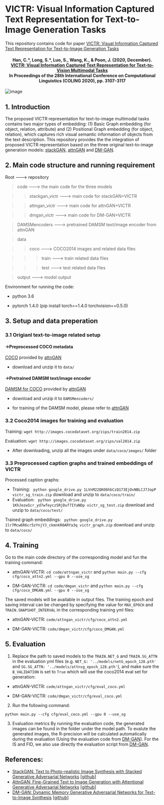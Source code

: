 # VICTR: Visual Information Captured Text Representation for Text-to-Image Generation Tasks
This repository contains code for paper [VICTR: Visual Information Captured Text Representation for Text-to-Image Generation Tasks](https://arxiv.org/pdf/2010.03182.pdf)

<h4 align="center">
  <b>Han, C.*, Long, S.*, Luo, S., Wang, K., & Poon, J. (2020, December). <br/><a href="https://www.aclweb.org/anthology/2020.coling-main.277.pdf">VICTR: Visual Information Captured Text Representation for Text-to-Vision Multimodal Tasks</a><br/>In Proceedings of the 28th International Conference on Computational Linguistics (COLING 2020), pp. 3107-3117</b></span>
</h4>


![image](https://github.com/usydnlp/VICTR/blob/main/imgs/arch.jpg)

## 1. Introduction
The proposed VICTR representation for text-to-image multimodal tasks contains two major types of embedding: (1) Basic Graph embedding (for object, relation, attribute) and (2) Positional Graph embedding (for object, relation), which captures rich visual semantic information of objects from the text description. This repository provides the the integration of proposed VICTR representation based on the three original text-to-image generation models: [stackGAN](https://github.com/hanzhanggit/StackGAN), [attnGAN](https://github.com/taoxugit/AttnGAN) and [DM-GAN](https://github.com/MinfengZhu/DM-GAN/tree/master).

## 2. Main code structure and running requirement
Root    ---> repository

>code    ---> the main code for the three models

>>stackgan_victr    ---> main code for stackGAN+VICTR

>>attngan_victr    ---> main code for attnGAN+VICTR

>>dmgan_victr    ---> main code for DM-GAN+VICTR

>DAMSMencoders    ---> pretrained DAMSM text/image encoder from attnGAN

>data

>>coco    ---> COCO2014 images and related data files

>>>train    ---> train related data files

>>>test    ---> test related data files

>output    ---> model output 

Environment for running the code:

- python 3.6

- pytorch 1.4.0 (pip install torch==1.4.0 torchvision==0.5.0)



## 3. Setup and data preperation
### 3.1 Origianl text-to-image related setup
#### ->Preprocessed COCO metadata 
[COCO](https://drive.google.com/file/d/1rSnbIGNDGZeHlsUlLdahj0RJ9oo6lgH9/view) provided by [attnGAN](https://github.com/taoxugit/AttnGAN)

- download and unzip it to ```data/```

#### ->Pretrained DAMSM text/image encoder
  
[DAMSM for COCO](https://drive.google.com/file/d/1zIrXCE9F6yfbEJIbNP5-YrEe2pZcPSGJ/view) provided by [attnGAN](https://github.com/taoxugit/AttnGAN)

- download and unzip it to ```DAMSMencoders/```

- for training of the DAMSM model, please refer to [attnGAN](https://github.com/taoxugit/AttnGAN)

### 3.2 Coco2014 images for training and evaluation
Training: ```wget http://images.cocodataset.org/zips/train2014.zip```

Evaluation: ```wget http://images.cocodataset.org/zips/val2014.zip```

- After downloading, unzip all the images under ```data/coco/images/``` folder



### 3.3 Preprocessed caption graphs and trained embeddings of VICTR
Processed caption graphs:
- Training: ``` python google_drive.py 1LVnM22QKO6hbCzQ173EjOvNBLCJ7JopP victr_sg_train.zip``` download and unzip to ```data/coco/train/```
- Evaluation: ``` python google_drive.py 1KhJezwScr_yd7wfeyczSRjDuf7IYaNDp victr_sg_test.zip``` download and unzip to ```data/coco/test/```

Trained graph embeddings: ``` python google_drive.py 1lr7Mcw6R6cr5zYnjYJ_ckmnkR0ARYa3q victr_graph.zip``` download and unzip to ```data/coco/```

## 4. Training

Go to the main code directory of the corresponding model and fun the training command:

- attnGAN-VICTR: ```cd code/attngan_victr``` and ```python main.py --cfg cfg/coco_attn2.yml --gpu 0 --use_sg```

- DM-GAN-VICTR: ```cd code/dmgan_victr``` and ```python main.py --cfg cfg/coco_DMGAN.yml --gpu 0 --use_sg```


The saved models will be available in output files. The training epoch and saving interval can be changed by specifying the value for ```MAX_EPOCH``` and ```TRAIN.SNAPSHOT_INTERVAL``` in the corresponding training yml files:

- attnGAN-VICTR: ```code/attngan_victr/cfg/coco_attn2.yml```

- DM-GAN-VICTR: ```code/dmgan_victr/cfg/coco_DMGAN.yml```

## 5. Evaluation

1. Replace the path to saved models to the ```TRAIN.NET_G``` and ```TRAIN.SG_ATTN``` in the evaluation yml files (e.g. ```NET_G: '../models/netG_epoch_128.pth' ``` and ```SG.SG_ATTN: '../models/attnsg_epoch_128.pth'```), and make sure the ```B_VALIDATION``` is set to ```True``` which will use the coco2014 eval set for generation:

- attnGAN-VICTR: ```code/attngan_victr/cfg/eval_coco.yml```

- DM-GAN-VICTR: ```code/dmgan_victr/cfg/eval_coco.yml```

2. Run the following command:

```python main.py --cfg cfg/eval_coco.yml --gpu 0 --use_sg``` 

3. Evaluation metrics
By running the evaluation code, the generated images can be found in the folder under the model path. To evalute the generated images, the R-precision will be calculated automatically during the evaluation (Using the evaluation code from [DM-GAN](https://github.com/MinfengZhu/DM-GAN)). For the IS and FID, we also use directly the evaluation script from [DM-GAN](https://github.com/MinfengZhu/DM-GAN).

## References:
- [StackGAN: Text to Photo-realistic Image Synthesis with Stacked Generative Adversarial Networks](https://openaccess.thecvf.com/content_ICCV_2017/papers/Zhang_StackGAN_Text_to_ICCV_2017_paper.pdf) [[github]](https://github.com/hanzhanggit/StackGAN)
- [AttnGAN: Fine-Grained Text to Image Generation with Attentional Generative Adversarial Networks](https://openaccess.thecvf.com/content_cvpr_2018/papers/Xu_AttnGAN_Fine-Grained_Text_CVPR_2018_paper.pdf) [[github]](https://github.com/taoxugit/AttnGAN)
- [DM-GAN: Dynamic Memory Generative Adversarial Networks for Text-to-Image Synthesis](https://arxiv.org/pdf/1904.01310.pdf) [[github]](https://github.com/MinfengZhu/DM-GAN)
